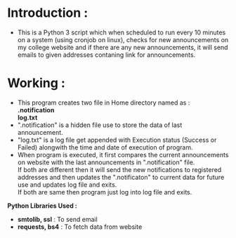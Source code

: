 # Introduction : 
* This is a Python 3 script which when scheduled to run every 10 minutes on a system (using cronjob on linux), checks for new announcements on my college website and if there are any new announcements, it will send emails to given addresses contaning link for announcements.

# Working :
* This program creates two file in Home directory named as :  
**.notification**  
**log.txt**  
* ".notification" is a hidden file use to store the data of last announcement.  
* "log.txt" is a log file get appended with Execution status (Success or Failed) alongwith the time and date of execution of program.  
* When program is executed, it first compares the current announcements on website with the last announcements in ".notification" file.  
If both are different then it will send the new notifications to registered addresses and then updates the ".notificaton" to current data for future use and updates log file and exits.  
If both are same then program just log into log file and exits.

**Python Libraries Used :**  
* **smtolib, ssl** : To send email
* **requests, bs4** : To fetch data from website
